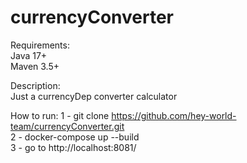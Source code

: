 # currencyConverter  
Requirements:  
Java            17+  
Maven           3.5+  

Description:   
Just a currencyDep converter calculator  
    
How to run:
1 - git clone https://github.com/hey-world-team/currencyConverter.git  
2 - docker-compose up --build  
3 - go to http://localhost:8081/  